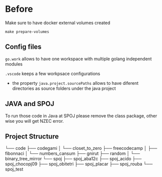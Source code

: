 # Before

Make sure to have docker external volumes created

```
make prepare-volumes
```

## Config files

```go.work``` allows to have one workspace with multiple golang independent modules

```.vscode``` keeps a few workpsace configurations
- the property ```java.project.sourcePaths``` allows to have diferent directories as source folders under the java project


## JAVA and SPOJ

To run those code in Java at SPOJ please remove the class package, other wise you will get NZEC error.

## Project Structure

└── code
    ├── codegami
    │   └── closet_to_zero
    ├── freecodecamp
    │   ├── fibonnaci
    │   └── numbers_cansum
    ├── gnirut
    ├── random
    │   └── binary_tree_mirror
    └── spoj
        ├── spoj_aba12c
        ├── spoj_acido
        ├── spoj_chocopj09
        ├── spoj_obitetri
        ├── spoj_placar
        ├── spoj_rouba
        └── spoj_test
